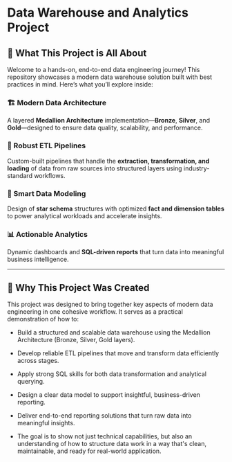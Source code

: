 # Data Warehouse and Analytics Project

## 🚀 What This Project is All About

Welcome to a hands-on, end-to-end data engineering journey! This repository showcases a modern data warehouse solution built with best practices in mind. Here’s what you’ll explore inside:

### 🏗️ Modern Data Architecture
A layered **Medallion Architecture** implementation—**Bronze**, **Silver**, and **Gold**—designed to ensure data quality, scalability, and performance.

### 🔄 Robust ETL Pipelines
Custom-built pipelines that handle the **extraction, transformation, and loading** of data from raw sources into structured layers using industry-standard workflows.

### 🧠 Smart Data Modeling
Design of **star schema** structures with optimized **fact and dimension tables** to power analytical workloads and accelerate insights.

### 📊 Actionable Analytics
Dynamic dashboards and **SQL-driven reports** that turn data into meaningful business intelligence.

---

## 🌟 Why This Project Was Created
This project was designed to bring together key aspects of modern data engineering in one cohesive workflow. It serves as a practical demonstration of how to:

- Build a structured and scalable data warehouse using the Medallion Architecture (Bronze, Silver, Gold layers).

- Develop reliable ETL pipelines that move and transform data efficiently across stages.

- Apply strong SQL skills for both data transformation and analytical querying.

- Design a clear data model to support insightful, business-driven reporting.

- Deliver end-to-end reporting solutions that turn raw data into meaningful insights.

- The goal is to show not just technical capabilities, but also an understanding of how to structure data work in a way that's clean, maintainable, and ready for real-world application.
